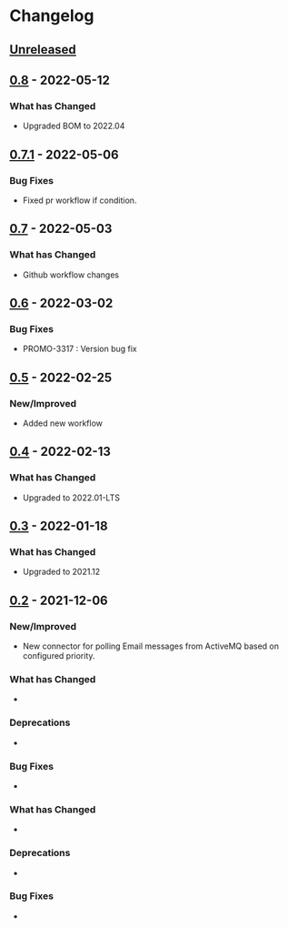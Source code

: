 # Changelog

## [Unreleased]


## [0.8] - 2022-05-12

### What has Changed

-   Upgraded BOM to 2022.04

## [0.7.1] - 2022-05-06

### Bug Fixes

-   Fixed pr workflow if condition.

## [0.7] - 2022-05-03

### What has Changed

-   Github workflow changes

## [0.6] - 2022-03-02

### Bug Fixes

-   PROMO-3317 : Version bug fix

## [0.5] - 2022-02-25

### New/Improved

-   Added new workflow

## [0.4] - 2022-02-13

### What has Changed

-   Upgraded to 2022.01-LTS

## [0.3] - 2022-01-18

### What has Changed

-   Upgraded to 2021.12

## [0.2] - 2021-12-06

### New/Improved

-   New connector for polling Email messages from ActiveMQ based on configured priority.

### What has Changed

-

### Deprecations

-

### Bug Fixes

-

### What has Changed

-

### Deprecations

-

### Bug Fixes

-

[Unreleased]: https://github.com/baas-devops-reference/ses-email-connector/compare/0.8...HEAD

[0.8]: https://github.com/baas-devops-reference/ses-email-connector/compare/0.7.1...0.8

[0.7.1]: https://github.com/baas-devops-reference/ses-email-connector/compare/0.7...0.7.1

[0.7]: https://github.com/baas-devops-reference/ses-email-connector/compare/0.6...0.7

[0.6]: https://github.com/baas-devops-reference/ses-email-connector/compare/0.5...0.6

[0.5]: https://github.com/baas-devops-reference/ses-email-connector/compare/0.4...0.5

[0.4]: https://github.com/baas-devops-reference/ses-email-connector/compare/0.3...0.4

[0.3]: https://github.com/baas-devops-reference/ses-email-connector/compare/0.2...0.3

[0.2]: https://github.com/baas-devops-reference/ses-email-connector/compare/7bd536cc91779eb6d1dd0c487295fb6085105e82...0.2
